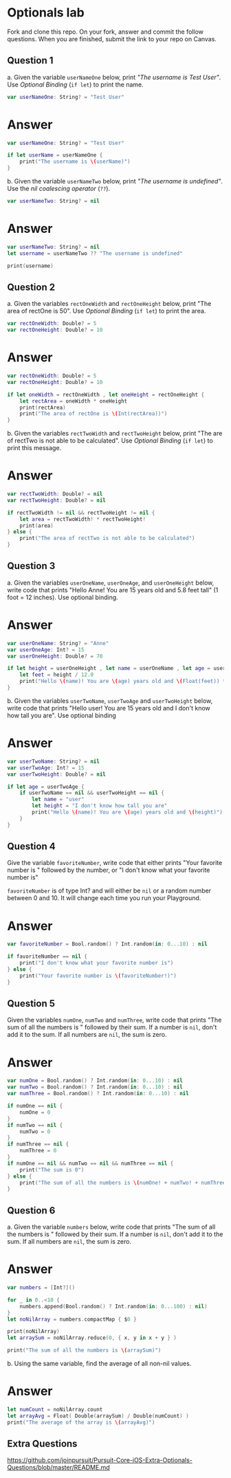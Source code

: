 # Optionals lab

Fork and clone this repo. On your fork, answer and commit the follow questions. When you are finished, submit the link to your repo on Canvas.


## Question 1

a. Given the variable `userNameOne` below, print *"The username is Test User"*.  Use *Optional Binding* (`if let`) to print the name.

```swift
var userNameOne: String? = "Test User"
```
# Answer
```swift
var userNameOne: String? = "Test User"

if let userName = userNameOne {
    print("The username is \(userName)")
}
```
b. Given the variable `userNameTwo` below, print *"The username is undefined"*.  Use the *nil coalescing operator* (`??`).

```swift
var userNameTwo: String? = nil
```
# Answer
```swift
var userNameTwo: String? = nil
let username = userNameTwo ?? "The username is undefined"

print(username)
```

## Question 2

a. Given the variables `rectOneWidth` and `rectOneHeight` below, print "The area of rectOne is 50".  Use *Optional Binding* (`if let`) to print the area.

```swift
var rectOneWidth: Double? = 5
var rectOneHeight: Double? = 10
```
# Answer
```swift
var rectOneWidth: Double? = 5
var rectOneHeight: Double? = 10

if let oneWidth = rectOneWidth , let oneHeight = rectOneHeight {
    let rectArea = oneWidth * oneHeight
    print(rectArea)
    print("The area of rectOne is \(Int(rectArea))")
}
```

b. Given the variables `rectTwoWidth` and `rectTwoHeight` below, print "The are of rectTwo is not able to be calculated".  Use *Optional Binding* (`if let`) to print this message.

# Answer

```swift
var rectTwoWidth: Double? = nil
var rectTwoHeight: Double? = nil

if rectTwoWidth != nil && rectTwoHeight != nil {
    let area = rectTwoWidth! * rectTwoHeight!
    print(area)
} else {
    print("The area of rectTwo is not able to be calculated")
}
```

## Question 3

a. Given the variables `userOneName`, `userOneAge`, and `userOneHeight` below, write code that prints "Hello Anne!  You are 15 years old and 5.8 feet tall" (1 foot = 12 inches).  Use optional binding.

# Answer
```swift
var userOneName: String? = "Anne"
var userOneAge: Int? = 15
var userOneHeight: Double? = 70

if let height = userOneHeight , let name = userOneName , let age = userOneAge {
    let feet = height / 12.0
    print("Hello \(name)! You are \(age) years old and \(Float(feet)) tall")
}
```


b. Given the variables `userTwoName`, `userTwoAge` and `userTwoHeight` below, write code that prints "Hello user!  You are 15 years old and I don't know how tall you are".  Use optional binding

# Answer
```swift
var userTwoName: String? = nil
var userTwoAge: Int? = 15
var userTwoHeight: Double? = nil

if let age = userTwoAge {
    if userTwoName == nil && userTwoHeight == nil {
        let name = "user"
        let height = "I don't know how tall you are"
        print("Hello \(name)! You are \(age) years old and \(height)")
    }
}
```


## Question 4

Give the variable `favoriteNumber`, write code that either prints "Your favorite number is " followed by the number, or "I don't know what your favorite number is"

`favoriteNumber` is of type Int? and will either be `nil` or a random number between 0 and 10.  It will change each time you run your Playground.

# Answer
```swift
var favoriteNumber = Bool.random() ? Int.random(in: 0...10) : nil

if favoriteNumber == nil {
    print("I don't know what your favorite number is")
} else {
    print("Your favorite number is \(favoriteNumber!)")
}
```



## Question 5

Given the variables `numOne`, `numTwo` and `numThree`, write code that prints "The sum of all the numbers is " followed by their sum.  If a number is `nil`, don't add it to the sum.  If all numbers are `nil`, the sum is zero.

# Answer
```swift
var numOne = Bool.random() ? Int.random(in: 0...10) : nil
var numTwo = Bool.random() ? Int.random(in: 0...10) : nil
var numThree = Bool.random() ? Int.random(in: 0...10) : nil

if numOne == nil {
    numOne = 0
}
if numTwo == nil {
    numTwo = 0
}
if numThree == nil {
    numThree = 0
}
if numOne == nil && numTwo == nil && numThree == nil {
    print("The sum is 0")
} else {
    print("The sum of all the numbers is \(numOne! + numTwo! + numThree!)")
}
```

## Question 6

a. Given the variable `numbers` below, write code that prints "The sum of all the numbers is " followed by their sum.  If a number is `nil`, don't add it to the sum.  If all numbers are `nil`, the sum is zero.

# Answer

```swift
var numbers = [Int?]()

for _ in 0..<10 {
    numbers.append(Bool.random() ? Int.random(in: 0...100) : nil)
}
let noNilArray = numbers.compactMap { $0 }

print(noNilArray)
let arraySum = noNilArray.reduce(0, { x, y in x + y } )

print("The sum of all the numbers is \(arraySum)")
```

b. Using the same variable, find the average of all non-nil values.
# Answer
```swift
let numCount = noNilArray.count
let arrayAvg = Float( Double(arraySum) / Double(numCount) )
print("The average of the array is \(arrayAvg)")
```
## Extra Questions

https://github.com/joinpursuit/Pursuit-Core-iOS-Extra-Optionals-Questions/blob/master/README.md
